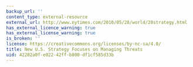 ```yaml
---
backup_url: ''
content_type: external-resource
external_url: http://www.nytimes.com/2010/05/28/world/28strategy.html
has_external_licence_warning: true
has_external_license_warning: true
is_broken: ''
license: https://creativecommons.org/licenses/by-nc-sa/4.0/
title: New U.S. Strategy Focuses on Managing Threats
uid: 42282a0f-e022-42ff-b800-df1cf585d33b
---
```

